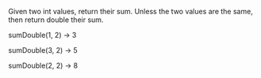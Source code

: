
Given two int values, return their sum. Unless the two values are the same, then return double their sum.

sumDouble(1, 2) → 3

sumDouble(3, 2) → 5

sumDouble(2, 2) → 8
